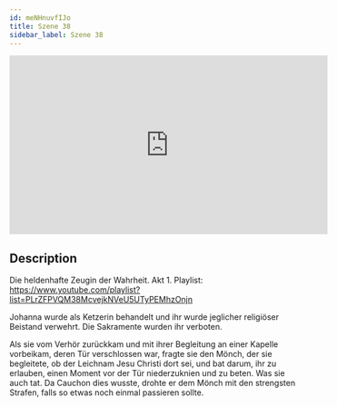 ```yaml
---
id: meNHnuvfIJo
title: Szene 38
sidebar_label: Szene 38
---
```


<iframe
  width="560"
  height="315"
  src="https://www.youtube.com/embed/meNHnuvfIJo"
  title="YouTube video player"
  frameborder="0"
  allow="accelerometer; autoplay; clipboard-write; encrypted-media; gyroscope; picture-in-picture; web-share"
  referrerpolicy="strict-origin-when-cross-origin"
  allowfullscreen
></iframe>

## Description

Die heldenhafte Zeugin der Wahrheit. Akt 1. 
Playlist: https://www.youtube.com/playlist?list=PLrZFPVQM38McvejkNVeU5UTyPEMhzOnjn 

Johanna wurde als Ketzerin behandelt und ihr wurde jeglicher religiöser Beistand verwehrt. Die Sakramente wurden ihr verboten.

Als sie vom Verhör zurückkam und mit ihrer Begleitung an einer Kapelle vorbeikam, deren Tür verschlossen war, fragte sie den Mönch, der sie begleitete, ob der Leichnam Jesu Christi dort sei, und bat darum, ihr zu erlauben, einen Moment vor der Tür niederzuknien und zu beten. Was sie auch tat. Da Cauchon dies wusste, drohte er dem Mönch mit den strengsten Strafen, falls so etwas noch einmal passieren sollte.

